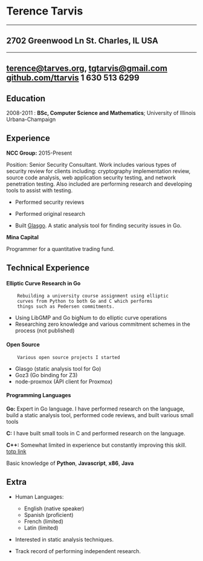 Terence Tarvis
============

-------------------
2702 Greenwood	Ln
St. Charles, IL
USA
-------------------
    
-------------------
terence@tarves.org, tgtarvis@gmail.com
[github.com/ttarvis](https://github.com/ttarvis)
1 630 513 6299
--------------

Education
---------

2008-2011
:   **BSc, Computer Science and Mathematics**; University of
    Illinois Urbana-Champaign

  
Experience
----------

**NCC Group:**
2015-Present

Position: Senior Security Consultant.  Work includes various types of 
security review for clients including: cryptography implementation review,
source code analysis, web application security testing, and network penetration
testing.  Also included are performing research and developing tools to assist
with testing.

* Performed security reviews

* Performed original research

* Built [Glasgo](http://github.com/ttarvis/glasgo). A static analysis tool
  for finding security issues in Go.

**Mina Capital**

Programmer for a quantitative trading fund.

Technical Experience
--------------------
 
#### Elliptic Curve Research in Go
        Rebuilding a university course assignment using elliptic
        curves from Python to both Go and C which performs 
        things such as Pedersen commitments.

*    Using LibGMP and Go bigNum to do elliptic curve operations
*    Researching zero knowledge and various commitment schemes in
	the process (not published)  

#### Open Source
        Various open source projects I started

*    Glasgo (static analysis tool for Go)
*    Goz3 (Go binding for Z3)
*    node-proxmox (API client for Proxmox)  

#### Programming Languages
**Go:** Expert in Go language. I have performed research on
	the language, build a static analysis tool, performed
	code reviews, and built various small tools

**C:** I have built small tools in C and performed research
	on the language.

**C++:** Somewhat limited in experience but constantly improving this
    skill.  [totp link](https://github.com/ttarvis/2FCLI)

Basic knowledge of **Python**, **Javascript**, **x86**, **Java**

Extra
----------------------------------------

* Human Languages:

     * English (native speaker)
     * Spanish (proficient)
     * French (limited)
     * Latin (limited)

* Interested in static analysis techniques.

* Track record of performing independent research.
